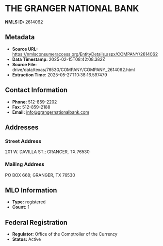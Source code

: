# THE GRANGER NATIONAL BANK

**NMLS ID:** 2614062

## Metadata
- **Source URL:** https://nmlsconsumeraccess.org/EntityDetails.aspx/COMPANY/2614062
- **Data Timestamp:** 2025-02-15T08:42:08.382Z
- **Source File:** drive/data/texas/76530/COMPANY/COMPANY_2614062.html
- **Extraction Time:** 2025-05-27T10:38:16.597479

## Contact Information
- **Phone:** 512-859-2202
- **Fax:** 512-859-2188
- **Email:** info@grangernationalbank.com

## Addresses
### Street Address
201 W. DAVILLA ST.; GRANGER, TX 76530

### Mailing Address
PO BOX 668; GRANGER, TX 76530

## MLO Information
- **Type:** registered
- **Count:** 1

## Federal Registration
- **Regulator:** Office of the Comptroller of the Currency
- **Status:** Active
